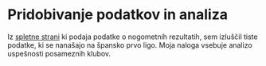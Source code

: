 # Pridobivanje podatkov in analiza


Iz [spletne strani](https://int.soccerway.com) ki podaja podatke o nogometnih rezultatih, sem izluščil tiste podatke, ki se nanašajo na špansko prvo ligo. Moja naloga vsebuje analizo uspešnosti posameznih klubov.   
